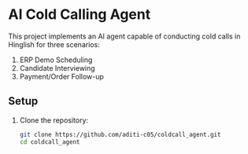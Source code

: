 
# AI Cold Calling Agent

This project implements an AI agent capable of conducting cold calls in Hinglish for three scenarios:
1. ERP Demo Scheduling
2. Candidate Interviewing
3. Payment/Order Follow-up

## Setup

1. Clone the repository:
   ```bash
   git clone https://github.com/aditi-c05/coldcall_agent.git
   cd coldcall_agent
